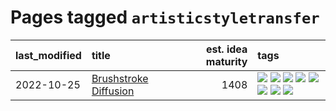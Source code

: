 # Pages tagged `artisticstyletransfer`

|last_modified|title|est. idea maturity|tags
|:---|:---|---:|:---|
|2022-10-25|[Brushstroke Diffusion](../brushstroke-diffusion.md)|1408|[![](https://img.shields.io/badge/tag-artisticstyletransfer-49fd1a)](../tags/artisticstyletransfer.md) [![](https://img.shields.io/badge/tag-creativity-6edb5)](../tags/creativity.md) [![](https://img.shields.io/badge/tag-deepgenerativemodeling-f1c85)](../tags/deepgenerativemodeling.md) [![](https://img.shields.io/badge/tag-experimental-4db4d2)](../tags/experimental.md) [![](https://img.shields.io/badge/tag-image_processing-1ee399)](../tags/image_processing.md) [![](https://img.shields.io/badge/tag-modeltraining-2229ca)](../tags/modeltraining.md) [![](https://img.shields.io/badge/tag-painting-3b815)](../tags/painting.md) [![](https://img.shields.io/badge/tag-wip-c4fb38)](../tags/wip.md)|
